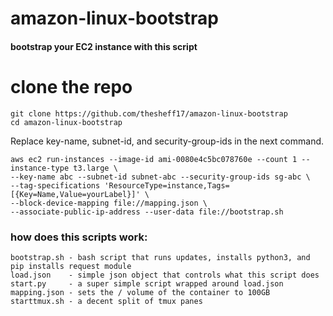 # amazon-linux-bootstrap
#### bootstrap your EC2 instance with this script

# clone the repo 
```
git clone https://github.com/thesheff17/amazon-linux-bootstrap
cd amazon-linux-bootstrap
```

Replace key-name, subnet-id, and security-group-ids in the next command.  

```
aws ec2 run-instances --image-id ami-0080e4c5bc078760e --count 1 --instance-type t3.large \
--key-name abc --subnet-id subnet-abc --security-group-ids sg-abc \
--tag-specifications 'ResourceType=instance,Tags=[{Key=Name,Value=yourLabel}]' \
--block-device-mapping file://mapping.json \
--associate-public-ip-address --user-data file://bootstrap.sh
```

### how does this scripts work:

```
bootstrap.sh - bash script that runs updates, installs python3, and pip installs request module
load.json    - simple json object that controls what this script does
start.py     - a super simple script wrapped around load.json
mapping.json - sets the / volume of the container to 100GB
starttmux.sh - a decent split of tmux panes
```
